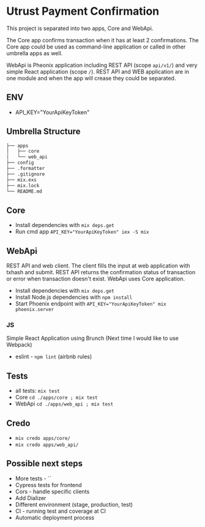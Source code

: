 # Utrust Payment Confirmation

This project is separated into two apps, Core and WebApi.

The Core app confirms transaction when it has at least 2 confirmations. The Core app could be used as command-line application or called in other umbrella apps as well.

WebApi is Pheonix application including REST API (scope `api/v1/`) and very simple React application (scope `/`). REST API and WEB application are in one module and when the app will crease they could be separated.

## ENV
  * API_KEY="YourApiKeyToken"

## Umbrella Structure
```bash
├── apps
│   ├── core
│   └── web_api
├── config
├── .formatter
├── .gitignore
├── mix.exs
├── mix.lock
└── README.md
```

## Core
  * Install dependencies with `mix deps.get`
  * Run cmd app `API_KEY="YourApiKeyToken" iex -S mix`

## WebApi
  REST API and web client. The client fills the input at web application with txhash and submit. REST API returns the confirmation status of transaction or error when transaction doesn't exist. WebApi uses Core application.
  * Install dependencies with `mix deps.get`
  * Install Node.js dependencies with `npm install`
  * Start Phoenix endpoint with `API_KEY="YourApiKeyToken" mix phoenix.server`

### JS
  Simple React Application using Brunch (Next time I would like to use Webpack)
  * eslint - `npm lint` (airbnb rules)

## Tests
  * all tests: `mix test`
  * Core `cd ./apps/core ; mix test`
  * WebApi `cd ./apps/web_api ; mix test`

## Credo
 * `mix credo apps/core/`
 * `mix credo apps/web_api/`

 ## Possible next steps
  * More tests - ``
  * Cypress tests for frontend
  * Cors - handle specific clients
  * Add Dializer
  * Different environment (stage, production, test)
  * CI - running test and coverage at CI
  * Automatic deployment process

